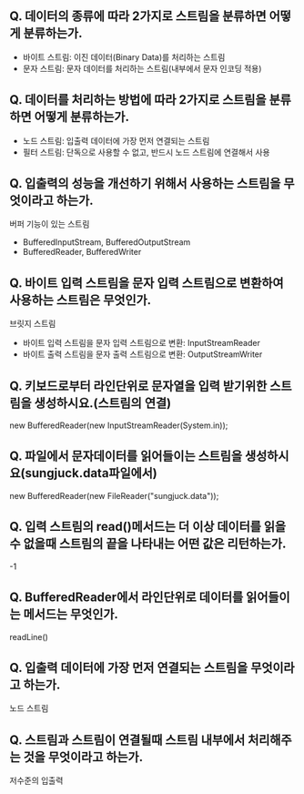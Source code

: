## Q.  데이터의 종류에 따라 2가지로 스트림을 분류하면 어떻게 분류하는가.

- 바이트 스트림: 이진 데이터(Binary Data)를 처리하는 스트림
- 문자 스트림: 문자 데이터를 처리하는 스트림(내부에서 문자 인코딩 적용)

## Q. 데이터를 처리하는 방법에 따라 2가지로 스트림을 분류하면 어떻게 분류하는가.

- 노드 스트림: 입출력 데이터에 가장 먼저 연결되는 스트림
- 필터 스트림: 단독으로 사용할 수 없고, 반드시 노드 스트림에 연결해서 사용

## Q. 입출력의 성능을 개선하기 위해서 사용하는 스트림을 무엇이라고 하는가.

버퍼 기능이 있는 스트림
- BufferedInputStream, BufferedOutputStream
- BufferedReader, BufferedWriter

## Q. 바이트 입력 스트림을 문자 입력 스트림으로 변환하여 사용하는 스트림은 무엇인가.

브릿지 스트림
- 바이트 입력 스트림을 문자 입력 스트림으로 변환: InputStreamReader
- 바이트 출력 스트림을 문자 출력 스트림으로 변환: OutputStreamWriter

## Q. 키보드로부터 라인단위로 문자열을 입력 받기위한 스트림을 생성하시요.(스트림의 연결)

new BufferedReader(new InputStreamReader(System.in));

## Q. 파일에서 문자데이터를 읽어들이는 스트림을 생성하시요(sungjuck.data파일에서)

new BufferedReader(new FileReader("sungjuck.data"));

## Q. 입력 스트림의 read()메서드는 더 이상 데이터를 읽을 수 없을때 스트림의 끝을 나타내는 어떤 값은 리턴하는가.

-1

## Q. BufferedReader에서 라인단위로 데이터를 읽어들이는 메서드는 무엇인가.

readLine()

## Q. 입출력 데이터에 가장 먼저 연결되는 스트림을 무엇이라고 하는가.

노드 스트림

## Q. 스트림과 스트림이 연결될때 스트림 내부에서 처리해주는 것을 무엇이라고 하는가.

저수준의 입출력